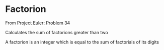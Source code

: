 # Factorion

From [Project Euler: Problem 34](https://projecteuler.net/problem=34)

Calculates the sum of factorions greater than two

A factorion is an integer which is equal to the sum of factorials of its digits